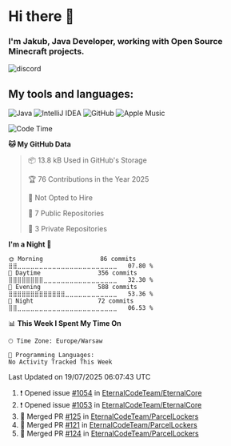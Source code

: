 
# Hi there 👋

### I'm Jakub, Java Developer, working with Open Source Minecraft projects.


![discord](https://discord.c99.nl/widget/theme-4/533345209434767372.png)
## My tools and languages:
<img alt="Java" src="https://img.shields.io/badge/java-%23ED8B00.svg?style=for-the-badge&logo=java&logoColor=white"/> <img alt="IntelliJ IDEA" src="https://img.shields.io/badge/IntelliJIDEA-000000.svg?style=for-the-badge&logo=intellij-idea&logoColor=white"/> <img alt="GitHub" src="https://img.shields.io/badge/github-%23121011.svg?style=for-the-badge&logo=github&logoColor=white"/> <img alt="Apple Music" src="https://img.shields.io/badge/Apple_Music-9933CC?style=for-the-badge&logo=apple-music&logoColor=white" />

<!--START_SECTION:waka-->
![Code Time](http://img.shields.io/badge/Code%20Time-340%20hrs%203%20mins-blue)

**🐱 My GitHub Data** 

> 📦 13.8 kB Used in GitHub's Storage 
 > 
> 🏆 76 Contributions in the Year 2025
 > 
> 🚫 Not Opted to Hire
 > 
> 📜 7 Public Repositories 
 > 
> 🔑 3 Private Repositories 
 > 
**I'm a Night 🦉** 

```text
🌞 Morning                86 commits          ⣿⣿⣀⣀⣀⣀⣀⣀⣀⣀⣀⣀⣀⣀⣀⣀⣀⣀⣀⣀⣀⣀⣀⣀⣀   07.80 % 
🌆 Daytime                356 commits         ⣿⣿⣿⣿⣿⣿⣿⣿⣀⣀⣀⣀⣀⣀⣀⣀⣀⣀⣀⣀⣀⣀⣀⣀⣀   32.30 % 
🌃 Evening                588 commits         ⣿⣿⣿⣿⣿⣿⣿⣿⣿⣿⣿⣿⣿⣀⣀⣀⣀⣀⣀⣀⣀⣀⣀⣀⣀   53.36 % 
🌙 Night                  72 commits          ⣿⣿⣀⣀⣀⣀⣀⣀⣀⣀⣀⣀⣀⣀⣀⣀⣀⣀⣀⣀⣀⣀⣀⣀⣀   06.53 % 
```


📊 **This Week I Spent My Time On** 

```text
🕑︎ Time Zone: Europe/Warsaw

💬 Programming Languages: 
No Activity Tracked This Week
```


 Last Updated on 19/07/2025 06:07:43 UTC
<!--END_SECTION:waka-->

<!--START_SECTION:activity-->
1. ❗️ Opened issue [#1054](https://github.com/EternalCodeTeam/EternalCore/issues/1054) in [EternalCodeTeam/EternalCore](https://github.com/EternalCodeTeam/EternalCore)
2. ❗️ Opened issue [#1053](https://github.com/EternalCodeTeam/EternalCore/issues/1053) in [EternalCodeTeam/EternalCore](https://github.com/EternalCodeTeam/EternalCore)
3. 🎉 Merged PR [#125](https://github.com/EternalCodeTeam/ParcelLockers/pull/125) in [EternalCodeTeam/ParcelLockers](https://github.com/EternalCodeTeam/ParcelLockers)
4. 🎉 Merged PR [#121](https://github.com/EternalCodeTeam/ParcelLockers/pull/121) in [EternalCodeTeam/ParcelLockers](https://github.com/EternalCodeTeam/ParcelLockers)
5. 🎉 Merged PR [#124](https://github.com/EternalCodeTeam/ParcelLockers/pull/124) in [EternalCodeTeam/ParcelLockers](https://github.com/EternalCodeTeam/ParcelLockers)
<!--END_SECTION:activity-->
